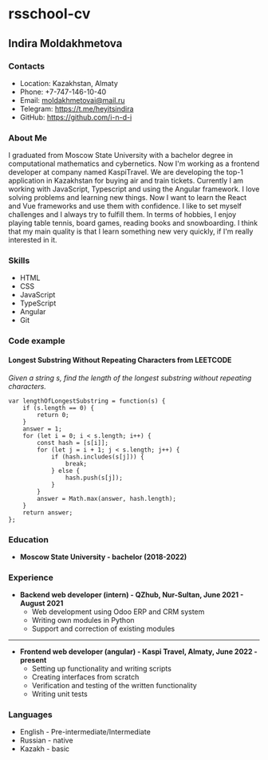 # rsschool-cv

## Indira Moldakhmetova

### Contacts
* Location: Kazakhstan, Almaty
* Phone: +7-747-146-10-40
* Email: moldakhmetovai@mail.ru
* Telegram: https://t.me/heyitsindira
* GitHub: https://github.com/i-n-d-i

### About Me
I graduated from Moscow State University with a bachelor degree in computational mathematics and cybernetics. Now I'm working as a frontend developer at company named KaspiTravel. We are developing the top-1 application in Kazakhstan for buying air and train tickets. Currently I am working with JavaScript, Typescript and using the Angular framework. I love solving problems and learning new things. Now I want to learn the React and Vue frameworks and use them with confidence. I like to set myself challenges and I always try to fulfill them.
In terms of hobbies, I enjoy playing table tennis, board games, reading books and snowboarding.
I think that my main quality is that I learn something new very quickly, if I'm really interested in it.

### Skills
* HTML
* CSS
* JavaScript
* TypeScript
* Angular
* Git

### Code example
#### Longest Substring Without Repeating Characters from LEETCODE
*Given a string s, find the length of the longest substring without repeating characters.*
```
var lengthOfLongestSubstring = function(s) {
    if (s.length == 0) {
        return 0;
    }
    answer = 1;
    for (let i = 0; i < s.length; i++) {
        const hash = [s[i]];
        for (let j = i + 1; j < s.length; j++) {
            if (hash.includes(s[j])) {
                break;
            } else {
                hash.push(s[j]);
            }
        }
        answer = Math.max(answer, hash.length);
    }
    return answer;
};
```

### Education
* **Moscow State University - bachelor (2018-2022)**

### Experience
* **Backend web developer (intern) - QZhub, Nur-Sultan, June 2021 - August 2021**
  + Web development using Odoo ERP and CRM system
  + Writing own modules in Python
  + Support and correction of existing modules
*********
* **Frontend web developer (angular) - Kaspi Travel, Almaty, June 2022 - present**
  + Setting up functionality and writing scripts
  + Creating interfaces from scratch
  + Verification and testing of the written functionality
  + Writing unit tests
 
### Languages
* English - Pre-intermediate/Intermediate
* Russian - native
* Kazakh - basic
